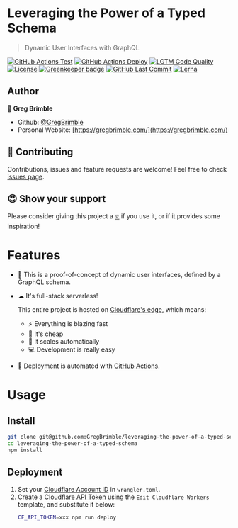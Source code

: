 # Leveraging the Power of a Typed Schema

> Dynamic User Interfaces with GraphQL

[![GitHub Actions Test](https://github.com/GregBrimble/leveraging-the-power-of-a-typed-schema/workflows/Test/badge.svg)](https://github.com/GregBrimble/leveraging-the-power-of-a-typed-schema/actions?query=workflow%3ATest)
[![GitHub Actions Deploy](https://github.com/GregBrimble/leveraging-the-power-of-a-typed-schema/workflows/Deploy/badge.svg)](https://github.com/GregBrimble/leveraging-the-power-of-a-typed-schema/actions?query=workflow%3ADeploy)
[![LGTM Code Quality](https://img.shields.io/lgtm/grade/javascript/g/GregBrimble/leveraging-the-power-of-a-typed-schema.svg?logo=lgtm&style=plastic)](https://lgtm.com/projects/g/GregBrimble/leveraging-the-power-of-a-typed-schema/context:javascript)
[![License](https://img.shields.io/github/license/GregBrimble/leveraging-the-power-of-a-typed-schema?style=plastic)](https://github.com/GregBrimble/leveraging-the-power-of-a-typed-schema/blob/master/LICENSE)
[![Greenkeeper badge](https://badges.greenkeeper.io/GregBrimble/leveraging-the-power-of-a-typed-schema.svg?style=plastic)](https://greenkeeper.io/)
[![GitHub Last Commit](https://img.shields.io/github/last-commit/GregBrimble/leveraging-the-power-of-a-typed-schema.svg?logo=github&style=plastic)](https://github.com/GregBrimble/leveraging-the-power-of-a-typed-schema)
[![Lerna](https://img.shields.io/badge/maintained%20with-lerna-cc00ff.svg?style=plastic)](https://lerna.js.org/)

## Author

👤 **Greg Brimble**

- Github: [@GregBrimble](https://github.com/GregBrimble)
- Personal Website: [https://gregbrimble.com/](https://gregbrimble.com/)

## 🤝 Contributing

Contributions, issues and feature requests are welcome! Feel free to check [issues page](https://github.com/GregBrimble/leveraging-the-power-of-a-typed-schema/issues).

## 😍 Show your support

Please consider giving this project a <a href="https://github.com/GregBrimble/leveraging-the-power-of-a-typed-schema/stargazers" target="_blank" title="Thank you!">⭐️</a> if you use it, or if it provides some inspiration!

# Features

- 🧪 This is a proof-of-concept of dynamic user interfaces, defined by a GraphQL schema.

- ☁ It's full-stack serverless!

  This entire project is hosted on [Cloudflare's edge](https://workers.cloudflare.com/), which means:
    
    - ⚡ Everything is blazing fast
    - 💸 It's cheap
    - 🎈 It scales automatically
    - 💻 Development is really easy

- 🤖 Deployment is automated with [GitHub Actions](https://github.com/features/actions).

# Usage

## Install

```sh
git clone git@github.com:GregBrimble/leveraging-the-power-of-a-typed-schema.git
cd leveraging-the-power-of-a-typed-schema
npm install
```

## Deployment

1. Set your [Cloudflare Account ID](https://developers.cloudflare.com/workers/reference/storage/api/) in `wrangler.toml`.
1. Create a [Cloudflare API Token](https://support.cloudflare.com/hc/en-us/articles/200167836-Managing-API-Tokens-and-Keys#12345680) using the `Edit Cloudflare Workers` template, and substitute it below:
    ```sh
    CF_API_TOKEN=xxx npm run deploy
    ```